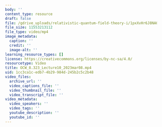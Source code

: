 ```yaml
---
body: ''
content_type: resource
draft: false
file: /gdrive_uploads/relativistic-quantum-field-theory-i/1pxXvHr6J8NAOTU6WllcyNoB0LUfv_uED/ocw_8323_lecture10_2023mar08.mp4
file_size: 11553213112
file_type: video/mp4
image_metadata:
  caption: ''
  credit: ''
  image-alt: ''
learning_resource_types: []
license: https://creativecommons.org/licenses/by-nc-sa/4.0/
resourcetype: Video
title: OCW_8.323_Lecture10_2023mar08.mp4
uid: 1cc3ca1c-edb7-4b29-984d-245b2c5c2b48
video_files:
  archive_url: ''
  video_captions_file: ''
  video_thumbnail_file: ''
  video_transcript_file: ''
video_metadata:
  video_speakers: ''
  video_tags: ''
  youtube_description: ''
  youtube_id: ''
---
```

